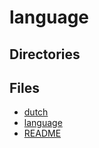 # language

## Directories

## Files
- [dutch](dutch.md)
- [language](language.md)
- [README](README.md)